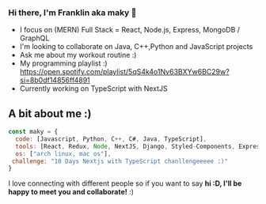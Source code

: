 ### Hi there, I'm Franklin aka maky 👋
- I focus on (MERN) Full Stack = React, Node.js, Express, MongoDB / GraphQL
- I'm looking to collaborate on Java, C++,Python and JavaScript projects
- Ask me about my workout routine :)
- My programming playlist :) https://open.spotify.com/playlist/5qS4k4o1Nv63BXYw6BC29w?si=8b0df14856ff4891
- Currently working on TypeScript with NextJS

## A bit about me :)

```javascript
const maky = {
  code: [Javascript, Python, C++, C#, Java, TypeScript],
  tools: [React, Redux, Node, NextJS, Django, Styled-Components, Express, Bootstrap, Material-UI, Netlify, MySQL, MongoDB],
  os: ["arch linux, mac os"],
 challenge: "10 Days Nextjs with TypeScript chanllengeeeee :)"
}
```
I love connecting with different people</b> so if you want to say <b>hi :D, I'll be happy to meet you and collaborate!</b> :)</em>
<!--
**makyfj/makyfj** is a ✨ _special_ ✨ repository because its `README.md` (this file) appears on your GitHub profile.

Here are some ideas to get you started:

- 🔭 I’m currently working on ...
- 🌱 I’m currently learning ...
- 👯 I’m looking to collaborate on ...
- 🤔 I’m looking for help with ...
- 💬 Ask me about ...
- 📫 How to reach me: ...
- 😄 Pronouns: ...
- ⚡ Fun fact: ...
-->
